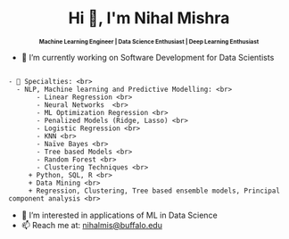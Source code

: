 <h1 align="center">Hi 👋, I'm Nihal Mishra</h1>

<h2 align="center" style="font-size: 10px;">Machine Learning Engineer | Data Science Enthusiast | Deep Learning Enthusiast</h2>


- 🔭  I’m currently working on Software Development for Data Scientists
 ```

- 🌱 Specialties: <br>
   - NLP, Machine learning and Predictive Modelling: <br>
        - Linear Regression <br>
        - Neural Networks  <br>
        - ML Optimization Regression <br>
        - Penalized Models (Ridge, Lasso) <br>
        - Logistic Regression <br>
        - KNN <br>
        - Naïve Bayes <br>
        - Tree based Models <br>
        - Random Forest <br>
        - Clustering Techniques <br>
      + Python, SQL, R <br>
      + Data Mining <br>
      + Regression, Clustering, Tree based ensemble models, Principal component analysis <br>
```
- 👯 I’m interested in applications of ML in Data Science
- 📫 Reach me at: nihalmis@buffalo.edu


